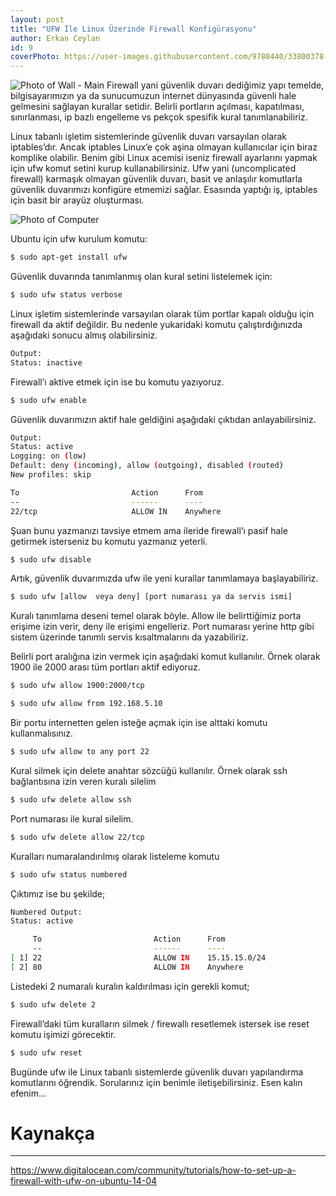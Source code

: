 ```yaml
---
layout: post
title: "UFW İle Linux Üzerinde Firewall Konfigürasyonu"
author: Erkan Ceylan
id: 9
coverPhoto: https://user-images.githubusercontent.com/9788440/33800378-1c5b100e-dd3f-11e7-823a-d57838496c2f.jpg 
---
```

![Photo of Wall - Main](https://user-images.githubusercontent.com/9788440/33800378-1c5b100e-dd3f-11e7-823a-d57838496c2f.jpg)
Firewall yani güvenlik duvarı dediğimiz yapı temelde, bilgisayarımızın ya da sunucumuzun internet dünyasında güvenli hale 
gelmesini sağlayan kurallar setidir. Belirli portların açılması, kapatılması, sınırlanması, ip bazlı engelleme vs pekçok
spesifik kural tanımlanabiliriz.

Linux tabanlı işletim sistemlerinde güvenlik duvarı varsayılan olarak iptables’dır. Ancak iptables Linux’e çok aşina olmayan 
kullanıcılar için biraz komplike olabilir. Benim gibi Linux acemisi iseniz firewall ayarlarını yapmak için ufw komut setini 
kurup kullanabilirsiniz. Ufw yani (uncomplicated firewall) karmaşık olmayan güvenlik duvarı, basit ve anlaşılır komutlarla 
güvenlik duvarımızı konfigüre etmemizi sağlar. Esasında yaptığı iş, iptables için basit bir arayüz oluşturması.

![Photo of Computer](https://user-images.githubusercontent.com/9788440/33800403-7725f3b4-dd3f-11e7-921b-eae5b09348f9.jpeg)

Ubuntu için ufw kurulum komutu:

```bash
$ sudo apt-get install ufw
```
Güvenlik duvarında tanımlanmış olan kural setini listelemek için:

```bash
$ sudo ufw status verbose
```
Linux işletim sistemlerinde varsayılan olarak tüm portlar kapalı olduğu için firewall da aktif değildir. Bu nedenle yukaridaki komutu çalıştırdığınızda aşağıdaki sonucu almış olabilirsiniz.

```bash
Output:
Status: inactive
```
Firewall’ı aktive etmek için ise bu komutu yazıyoruz.

```bash
$ sudo ufw enable
```
Güvenlik duvarımızın aktif hale geldiğini aşağıdaki çıktıdan anlayabilirsiniz.
```bash
Output:
Status: active
Logging: on (low)
Default: deny (incoming), allow (outgoing), disabled (routed)
New profiles: skip

To                         Action      From
--                         ------      ----
22/tcp                     ALLOW IN    Anywhere
```

Şuan bunu yazmanızı tavsiye etmem ama ileride firewall’ı pasif hale getirmek isterseniz bu komutu yazmanız yeterli.

```bash
$ sudo ufw disable
```
Artık, güvenlik duvarımızda ufw ile yeni kurallar tanımlamaya başlayabiliriz. 

```bash
$ sudo ufw [allow  veya deny] [port numarası ya da servis ismi]
```
Kuralı tanımlama deseni temel olarak böyle. Allow ile belirttiğimiz porta erişime izin verir, deny ile erişimi engelleriz. Port numarası yerine http gibi sistem üzerinde tanımlı servis kısaltmalarını da yazabiliriz.

Belirli port aralığına izin vermek için aşağıdaki komut kullanılır. Örnek olarak 1900 ile 2000 arası tüm portları aktif ediyoruz.

```bash
$ sudo ufw allow 1900:2000/tcp
```

```bash
$ sudo ufw allow from 192.168.5.10
```
Bir portu internetten gelen isteğe açmak için ise alttaki komutu kullanmalısınız.

```bash
$ sudo ufw allow to any port 22
```
Kural silmek için delete anahtar sözcüğü kullanılır. Örnek olarak ssh bağlantısına izin veren kuralı silelim

```bash
$ sudo ufw delete allow ssh
```
Port numarası ile kural silelim.
```bash
$ sudo ufw delete allow 22/tcp
```


Kuralları numaralandırılmış olarak listeleme komutu

```bash
$ sudo ufw status numbered
```
Çıktımız ise bu şekilde;
```bash
Numbered Output:
Status: active

     To                         Action      From
     --                         ------      ----
[ 1] 22                         ALLOW IN    15.15.15.0/24
[ 2] 80                         ALLOW IN    Anywhere
```

Listedeki 2 numaralı kuralın kaldırılması için gerekli komut;

```bash
$ sudo ufw delete 2
```
Firewall’daki tüm kuralların silmek / firewallı resetlemek istersek ise reset komutu işimizi görecektir.

```bash
$ sudo ufw reset
```

Bugünde ufw ile Linux tabanlı sistemlerde güvenlik duvarı yapılandırma komutlarını öğrendik. Sorularınız için benimle iletişebilirsiniz. Esen kalın efenim...

# Kaynakça
-----
https://www.digitalocean.com/community/tutorials/how-to-set-up-a-firewall-with-ufw-on-ubuntu-14-04
